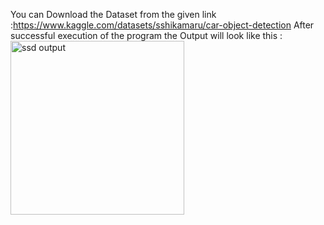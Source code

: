 You can Download the Dataset from the given link :https://www.kaggle.com/datasets/sshikamaru/car-object-detection
After successful execution of the program the Output will look like this :  <img width="278" alt="ssd output" src="https://github.com/user-attachments/assets/be0aa55c-7b26-4ad0-a1f6-168ae400e626">
